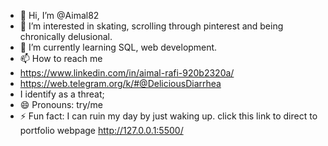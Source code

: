 - 👋 Hi, I’m @Aimal82
- 👀 I’m interested in skating, scrolling through pinterest and being chronically delusional.
- 🌱 I’m currently learning SQL, web development.
- 📫 How to reach me
- https://www.linkedin.com/in/aimal-rafi-920b2320a/
- https://web.telegram.org/k/#@DeliciousDiarrhea
- I identify as a threat;
- 😄 Pronouns: try/me
- ⚡ Fun fact: I can ruin my day by just waking up.
click this link to direct to portfolio webpage http://127.0.0.1:5500/
<!---
Aimal82/Aimal82 is a ✨ special ✨ repository because its `README.md` (this file) appears on your GitHub profile.
You can click the Preview link to take a look at your changes.
--->
